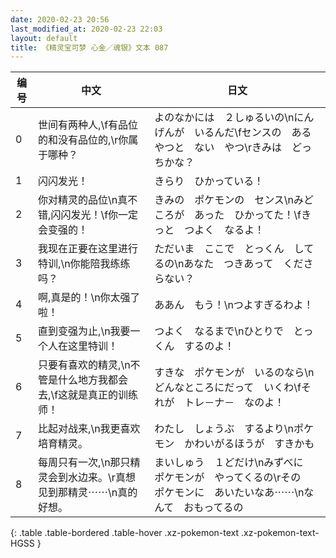 ```yaml
---
date: 2020-02-23 20:56
last_modified_at: 2020-02-23 22:03
layout: default
title: 《精灵宝可梦 心金／魂银》文本 087
---
```

| 编号 | 中文 | 日文 |
| ---- | ---- | ---- |
| 0 | 世间有两种人,\f有品位的和没有品位的,\r你属于哪种？ | よのなかには　２しゅるいの\nにんげんが　いるんだ\fセンスの　ある　やつと　ない　やつ\rきみは　どっちかな？ |
| 1 | 闪闪发光！ | きらり　ひかっている！ |
| 2 | 你对精灵的品位\n真不错,闪闪发光！\f你一定会变强的！ | きみの　ポケモンの　センス\nみどころが　あった　ひかってた！\fきっと　つよく　なるよ！ |
| 3 | 我现在正要在这里进行特训,\n你能陪我练练吗？ | ただいま　ここで　とっくん　してるの\nあなた　つきあって　くださらない？ |
| 4 | 啊,真是的！\n你太强了啦！ | ああん　もう！\nつよすぎるわよ！ |
| 5 | 直到变强为止,\n我要一个人在这里特训！ | つよく　なるまで\nひとりで　とっくん　するのよ！ |
| 6 | 只要有喜欢的精灵,\n不管是什么地方我都会去,\f这就是真正的训练师！ | すきな　ポケモンが　いるのなら\nどんなところにだって　いくわ\fそれが　トレ－ナ－　なのよ！ |
| 7 | 比起对战来,\n我更喜欢培育精灵。 | わたし　しょうぶ　するより\nポケモン　かわいがるほうが　すきかも |
| 8 | 每周只有一次,\n那只精灵会到水边来。\r真想见到那精灵⋯⋯\n真的好想。 | まいしゅう　１どだけ\nみずべに　ポケモンが　やってくるの\rその　ポケモンに　あいたいなあ⋯⋯\nなんて　おもってるの |
{: .table .table-bordered .table-hover .xz-pokemon-text .xz-pokemon-text-HGSS }